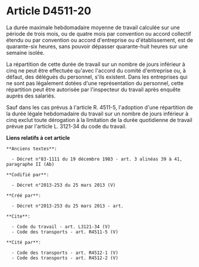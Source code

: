 # Article D4511-20

La durée maximale hebdomadaire moyenne de travail calculée sur une période de trois mois, ou de quatre mois par convention ou
accord collectif étendu ou par convention ou accord d'entreprise ou d'établissement, est de quarante-six heures, sans pouvoir
dépasser quarante-huit heures sur une semaine isolée. 

La répartition de cette durée de travail sur un nombre de jours inférieur à cinq ne peut être effectuée qu'avec l'accord du
comité d'entreprise ou, à défaut, des délégués du personnel, s'ils existent. Dans les entreprises qui ne sont pas légalement
dotées d'une représentation du personnel, cette répartition peut être autorisée par l'inspecteur du travail après enquête
auprès des salariés. 

Sauf dans les cas prévus à l'article R. 4511-5, l'adoption d'une répartition de la durée légale hebdomadaire du travail sur
un nombre de jours inférieur à cinq exclut toute dérogation à la limitation de la durée quotidienne de travail prévue par
l'article L. 3121-34 du code du travail.

**Liens relatifs à cet article**

	**Anciens textes**:

	  - Décret n°83-1111 du 19 décembre 1983 - art. 3 alinéas 39 à 41, paragraphe II (Ab)

	**Codifié par**:

	  - Décret n°2013-253 du 25 mars 2013 (V)

	**Créé par**:

	  - Décret n°2013-253 du 25 mars 2013 - art.

	**Cite**:

	  - Code du travail - art. L3121-34 (V)
	  - Code des transports - art. R4511-5 (V)

	**Cité par**:

	  - Code des transports - art. R4512-1 (V)
	  - Code des transports - art. R4512-2 (V)
